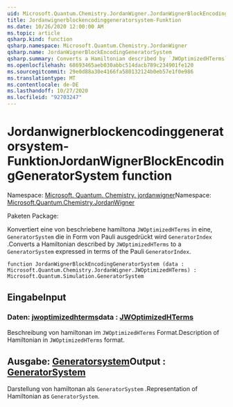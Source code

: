 ```yaml
---
uid: Microsoft.Quantum.Chemistry.JordanWigner.JordanWignerBlockEncodingGeneratorSystem
title: Jordanwignerblockencodinggeneratorsystem-Funktion
ms.date: 10/26/2020 12:00:00 AM
ms.topic: article
qsharp.kind: function
qsharp.namespace: Microsoft.Quantum.Chemistry.JordanWigner
qsharp.name: JordanWignerBlockEncodingGeneratorSystem
qsharp.summary: Converts a Hamiltonian described by `JWOptimizedHTerms` to a `GeneratorSystem` expressed in terms of the Pauli `GeneratorIndex`.
ms.openlocfilehash: 68693465aeb030abbc514dacb789c234901fe120
ms.sourcegitcommit: 29e0d88a30e4166fa580132124b0eb57e1f0e986
ms.translationtype: MT
ms.contentlocale: de-DE
ms.lasthandoff: 10/27/2020
ms.locfileid: "92703247"
---
```

# <a name="jordanwignerblockencodinggeneratorsystem-function"></a><span data-ttu-id="b5078-102">Jordanwignerblockencodinggeneratorsystem-Funktion</span><span class="sxs-lookup"><span data-stu-id="b5078-102">JordanWignerBlockEncodingGeneratorSystem function</span></span>

<span data-ttu-id="b5078-103">Namespace: [Microsoft. Quantum. Chemistry. jordanwigner](xref:Microsoft.Quantum.Chemistry.JordanWigner)</span><span class="sxs-lookup"><span data-stu-id="b5078-103">Namespace: [Microsoft.Quantum.Chemistry.JordanWigner](xref:Microsoft.Quantum.Chemistry.JordanWigner)</span></span>

<span data-ttu-id="b5078-104">Paketen [](https://nuget.org/packages/)</span><span class="sxs-lookup"><span data-stu-id="b5078-104">Package: [](https://nuget.org/packages/)</span></span>


<span data-ttu-id="b5078-105">Konvertiert eine von beschriebene hamiltona `JWOptimizedHTerms` in eine, `GeneratorSystem` die in Form von Pauli ausgedrückt wird `GeneratorIndex` .</span><span class="sxs-lookup"><span data-stu-id="b5078-105">Converts a Hamiltonian described by `JWOptimizedHTerms` to a `GeneratorSystem` expressed in terms of the Pauli `GeneratorIndex`.</span></span>

```qsharp
function JordanWignerBlockEncodingGeneratorSystem (data : Microsoft.Quantum.Chemistry.JordanWigner.JWOptimizedHTerms) : Microsoft.Quantum.Simulation.GeneratorSystem
```


## <a name="input"></a><span data-ttu-id="b5078-106">Eingabe</span><span class="sxs-lookup"><span data-stu-id="b5078-106">Input</span></span>

### <a name="data--jwoptimizedhterms"></a><span data-ttu-id="b5078-107">Daten: [jwoptimizedhterms](xref:Microsoft.Quantum.Chemistry.JordanWigner.JWOptimizedHTerms)</span><span class="sxs-lookup"><span data-stu-id="b5078-107">data : [JWOptimizedHTerms](xref:Microsoft.Quantum.Chemistry.JordanWigner.JWOptimizedHTerms)</span></span>

<span data-ttu-id="b5078-108">Beschreibung von hamiltonan im `JWOptimizedHTerms` Format.</span><span class="sxs-lookup"><span data-stu-id="b5078-108">Description of Hamiltonian in `JWOptimizedHTerms` format.</span></span>



## <a name="output--generatorsystem"></a><span data-ttu-id="b5078-109">Ausgabe: [Generatorsystem](xref:Microsoft.Quantum.Simulation.GeneratorSystem)</span><span class="sxs-lookup"><span data-stu-id="b5078-109">Output : [GeneratorSystem](xref:Microsoft.Quantum.Simulation.GeneratorSystem)</span></span>

<span data-ttu-id="b5078-110">Darstellung von hamiltonan als `GeneratorSystem` .</span><span class="sxs-lookup"><span data-stu-id="b5078-110">Representation of Hamiltonian as `GeneratorSystem`.</span></span>
